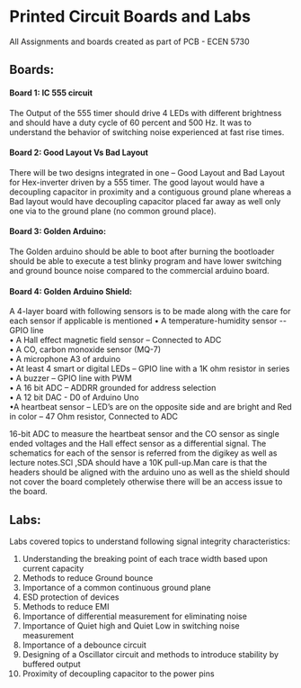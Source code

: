 # Printed Circuit Boards and Labs
All Assignments and boards created as part of PCB - ECEN 5730

## Boards:  
#### Board 1: IC 555 circuit  
The Output of the 555 timer should drive 4 LEDs with different brightness and should have a duty cycle of 60 percent and 500 Hz. It was to understand the behavior of switching noise experienced at fast rise times.  

#### Board 2: Good Layout Vs Bad Layout  
There will be two designs integrated in one – Good Layout and Bad Layout for Hex-inverter driven by a 555 timer. The good layout would have a decoupling capacitor in proximity and a contiguous ground plane whereas a Bad layout would have decoupling capacitor placed far away as well only one via to the ground plane (no common ground place).  

#### Board 3: Golden Arduino:  
The Golden arduino should be able to boot after burning the bootloader should be able to execute a test blinky program and have lower switching and ground bounce noise compared to the commercial arduino board.

#### Board 4:  Golden Arduino Shield:  
A 4-layer board with following sensors is to be made along with the care for each sensor if applicable is mentioned
• A temperature-humidity sensor -- GPIO line </br>• A Hall effect magnetic field sensor – Connected to ADC </br>• A CO, carbon monoxide sensor (MQ-7) </br>• A microphone A3 of arduino </br>• At least 4 smart or digital LEDs – GPIO line with a 1K ohm resistor in series </br>• A buzzer – GPIO line with PWM </br>• A 16 bit ADC – ADDRR grounded for address selection </br>• A 12 bit DAC - D0 of Arduino Uno </br>•A heartbeat sensor – LED’s are on the opposite side and are bright and Red in color – 47 Ohm resistor, Connected to ADC   

16-bit ADC to measure the heartbeat sensor and the CO sensor as single ended voltages and the Hall effect sensor as a differential signal. The schematics for each of the sensor is referred from the digikey as well as lecture notes.SCl ,SDA should have a 10K pull-up.Man care is that the headers should be aligned with the arduino uno as well as the shield should not cover the board completely otherwise there will be an access issue to the board.

## Labs:
Labs covered topics to understand following signal integrity characteristics:  
1. Understanding the breaking point of each trace width based upon current capacity  
2. Methods to reduce Ground bounce  
3. Importance of a common continuous ground plane  
4. ESD protection of devices  
5. Methods to reduce EMI  
6. Importance of differential measurement for eliminating noise  
7. Importance of Quiet high and Quiet Low in switching noise measurement  
8. Importance of a debounce circuit  
9. Designing of a Oscillator circuit and methods to introduce stability by buffered output
10. Proximity of decoupling capacitor to the power pins
